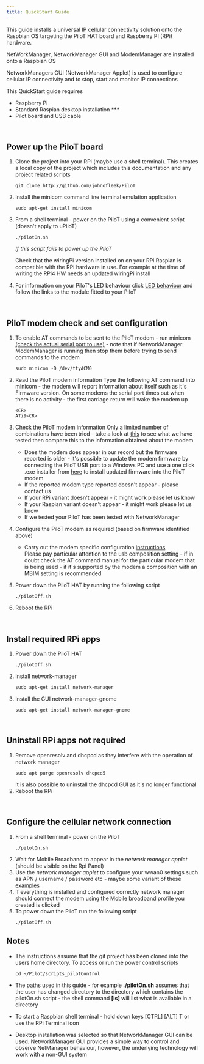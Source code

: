 ```yaml
---
title: QuickStart Guide
---
```


This guide installs a universal IP cellular connectivity solution onto the Raspbian OS targeting the PiloT HAT board and Raspberry
PI \(RPi\) hardware.

NetWorkManager, NetworkManager GUI and ModemManager are installed onto a Raspbian OS  

NetworkManagers GUI (NetworkManager Applet) is used to configure cellular IP
 connectivity and to stop, start and monitor IP connections   

This QuickStart guide requires 
* Raspberry Pi
* Standard Raspian desktop installation ***
* Pilot board and USB cable

 
<BR>


## Power up the PiloT board  
1. Clone the project into your RPi (maybe use a shell terminal). This creates a local copy of the project which includes this documentation and any project related scripts
   ```
   git clone http://github.com/johnofleek/PiloT
   ```
   
1. Install the minicom command line terminal emulation application 
   ```
   sudo apt-get install minicom
   ```
   
1. From a shell terminal - power on the PiloT using a convenient script (doesn't apply to uPiloT)
   ```
   ./pilotOn.sh
   
   ```
   *If this script fails to power up the PiloT*  
   
   Check that the wiringPi version installed on on your RPi Raspian is compatible with the RPi hardware
   in use. For example at the time of writing the RPi4 HW needs an updated wiringPi install  

1. For information on your PiloT's LED behaviour click [LED behaviour](./instructions_modemConfiguration.md)
   and follow the links to the module fitted to your PiloT 
<BR>

## PiloT modem check and set configuration  
1. To enable AT commands to be sent to the PiloT modem - run minicom [(check the actual serial port to use)](test_configurationRecords.md) - note that if NetworkManager ModemManager is running then stop them before
trying to send commands to the modem
   ```
   sudo minicom -D /dev/ttyACM0
   ```
1. Read the PiloT modem information
   Type the following AT command into minicom - the modem will report information about itself such as it's Firmware version.
   On some modems the serial port times out when there is no activity - the first carriage return will wake the modem up
   ```
   <CR>
   ATi9<CR>
   ```
1. Check the PiloT modem information
   Only a limited number of combinations have been tried - take a look at [this](test_configurationRecords.md)
   to see what we have tested then compare this to the information obtained about the modem
    * Does the modem does appear in our record but the firmware reported is older - it's possible to  update
      the modem firmware by connecting the PiloT USB port to a Windows PC and use a one click .exe installer from
      [here](https://source.sierrawireless.com/) to install updated firmware into the PiloT modem  
    * If the reported modem type reported doesn't appear - please contact us
    * If your RPi variant doesn't appear - it might work please let us know
    * If your Raspian variant doesn't appear - it might work please let us know
    * If we tested your PiloT has been tested with NetworkManager
    
1. Configure the PiloT modem as required (based on firmware identified above)
   * Carry out the modem specific configuration [instructions](instructions_modemConfiguration.md)  
     Please pay particular attention to the usb composition setting - if in doubt check the 
     AT command manual for the particular modem that is being used - if it's supported by the modem
     a composition with an MBIM setting is recommended

1. Power down the PiloT HAT by running the following script  
   ```
   ./pilotOff.sh
   ```
1. Reboot the RPi
<BR>

## Install required RPi apps  

1. Power down the PiloT HAT
   ```
   ./pilotOff.sh
   ```
1. Install network-manager
   ```
   sudo apt-get install network-manager
   ```

1. Install the GUI network-manager-gnome
   ```
   sudo apt-get install network-manager-gnome
   ```
<BR>

## Uninstall RPi apps not required

1. Remove openresolv and dhcpcd as they interfere with the operation of network manager
   ```
   sudo apt purge openresolv dhcpcd5
   ```
   It is also possible to uninstall the dhcpcd GUI as it's no longer functional
1. Reboot the RPi
<BR>

  
## Configure the cellular network connection  
1. From a shell terminal - power on the PiloT
   ```
   ./pilotOn.sh
   ```
1. Wait for Mobile Broadband to appear in the *network manager applet* (should be visible on the Rpi Panel)
1. Use the *network manager applet*  to configure 
your wwan0 settings such as APN / username / password etc - maybe some variant of these [examples](./simUse_info.md)
1. If everything is installed and configured correctly network manager should 
 connect the modem using the Mobile broadband profile you created is clicked
1. To power down the PiloT run the following script
   ```
   ./pilotOff.sh
   ```


## Notes

* The instructions assume that the git project has been cloned into the users home directory.
  To access or run the power control scripts  
 
  ```
  cd ~/Pilot/scripts_pilotControl
  ```

* The paths used in this guide - for example **./pilotOn.sh** assumes that the user has changed
  directory to the directory which contains the pilotOn.sh script - the shell command **\[ls\]** will list
  what is available in a directory

* To start a Raspbian shell terminal - hold down keys [CTRL] [ALT] T or use the RPi Terminal icon

* Desktop installation was selected so that NetworkManager GUI can be used.
  NetworkManager GUI provides a simple way to control and observe NetManager behaviour,
  however, the underlying technology will work with a non-GUI system
